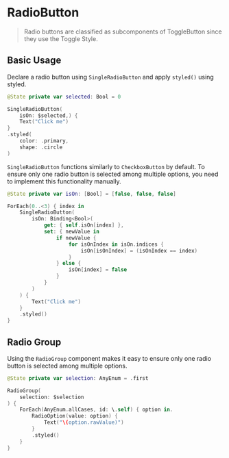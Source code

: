 # RadioButton

> Radio buttons are classified as subcomponents of ToggleButton since they use the Toggle Style.
## Basic Usage
Declare a radio button using `SingleRadioButton` and apply `styled()` using styled.
```swift
@State private var selected: Bool = 0

SingleRadioButton(
    isOn: $selected,) {
    Text("Click me")
}
.styled(
    color: .primary,
    shape: .circle
)
```

`SingleRadioButton` functions similarly to `CheckboxButton` by default. 
To ensure only one radio button is selected among multiple options, you need to implement this functionality manually.
```swift
@State private var isOn: [Bool] = [false, false, false]

ForEach(0..<3) { index in
    SingleRadioButton(
        isOn: Binding<Bool>(
            get: { self.isOn[index] },
            set: { newValue in
                if newValue {
                    for isOnIndex in isOn.indices {
                        isOn[isOnIndex] = (isOnIndex == index)
                    }
                } else {
                    isOn[index] = false
                }
            }
        )
    ) {
        Text("Click me")
    }
    .styled()
}
```

## Radio Group
Using the `RadioGroup` component makes it easy to ensure only one radio button is selected among multiple options.
```swift 
@State private var selection: AnyEnum = .first

RadioGroup(
    selection: $selection
) {
    ForEach(AnyEnum.allCases, id: \.self) { option in.
        RadioOption(value: option) {
            Text("\(option.rawValue)")
        }
        .styled()
    }
}
```
